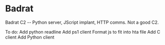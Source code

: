 # Badrat

Badrat C2 -- Python server, JScript implant, HTTP comms. Not a good C2.

To do:
Add python readline
Add ps1 client
Format js to fit into hta file
Add C client
Add Python client
